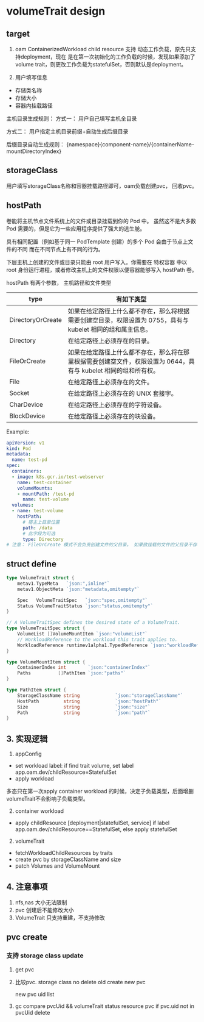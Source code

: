 # volumeTrait design

## target

1. oam ContainerizedWorkload child resource 支持 动态工作负载，原先只支持deployment，现在 是在第一次初始化的工作负载的时候，发现如果添加了 volume
   trait，则更改工作负载为statefulSet，否则默认是deployment。

2. 用户填写信息

- 存储类名称
- 存储大小
- 容器内挂载路径

主机目录生成规则： 方式一： 用户自己填写主机全目录

方式二： 用户指定主机目录前缀+自动生成后缀目录

后缀目录自动生成规则： {namespace}{component-name}/{containerName-mountDirectoryIndex}

## storageClass

用户填写storageClass名称和容器挂载路径即可，oam负载创建pvc， 回收pvc。

## hostPath

卷能将主机节点文件系统上的文件或目录挂载到你的 Pod 中。 虽然这不是大多数 Pod 需要的，但是它为一些应用程序提供了强大的逃生舱。

具有相同配置（例如基于同一 PodTemplate 创建）的多个 Pod 会由于节点上文件的不同 而在不同节点上有不同的行为。

下层主机上创建的文件或目录只能由 root 用户写入。你需要在 特权容器 中以 root 身份运行进程，或者修改主机上的文件权限以便容器能够写入 hostPath 卷。

hostPath 有两个参数， 主机路径和文件类型

|type |有如下类型|
|--------|--------|
|DirectoryOrCreate|    如果在给定路径上什么都不存在，那么将根据需要创建空目录，权限设置为 0755，具有与 kubelet 相同的组和属主信息。|
|Directory|    在给定路径上必须存在的目录。|
|FileOrCreate|    如果在给定路径上什么都不存在，那么将在那里根据需要创建空文件，权限设置为 0644，具有与 kubelet 相同的组和所有权。|
|File    |在给定路径上必须存在的文件。|
|Socket|    在给定路径上必须存在的 UNIX 套接字。|
|CharDevice    |在给定路径上必须存在的字符设备。|
|BlockDevice    |在给定路径上必须存在的块设备。|

Example:

```yaml
apiVersion: v1
kind: Pod
metadata:
  name: test-pd
spec:
  containers:
  - image: k8s.gcr.io/test-webserver
    name: test-container
    volumeMounts:
    - mountPath: /test-pd
      name: test-volume
  volumes:
  - name: test-volume
    hostPath:
      # 宿主上目录位置
      path: /data
      # 此字段为可选
      type: Directory
# 注意： FileOrCreate 模式不会负责创建文件的父目录。 如果欲挂载的文件的父目录不存在，Pod 启动会失败。 为了确保这种模式能够工作，可以尝试把文件和它对应的目录分开挂载，如 FileOrCreate 配置 所示。
```

## struct define

```go
type VolumeTrait struct {
	metav1.TypeMeta   `json:",inline"`
	metav1.ObjectMeta `json:"metadata,omitempty"`

	Spec   VolumeTraitSpec   `json:"spec,omitempty"`
	Status VolumeTraitStatus `json:"status,omitempty"`
}

// A VolumeTraitSpec defines the desired state of a VolumeTrait.
type VolumeTraitSpec struct {
	VolumeList []VolumeMountItem `json:"volumeList"`
	// WorkloadReference to the workload this trait applies to.
	WorkloadReference runtimev1alpha1.TypedReference `json:"workloadRef"`
}

type VolumeMountItem struct {
	ContainerIndex int        `json:"containerIndex"`
	Paths          []PathItem `json:"paths"`
}

type PathItem struct {
	StorageClassName string             `json:"storageClassName"`
	HostPath         string             `json:"hostPath"`
	Size             string             `json:"size"`
	Path             string             `json:"path"`
}
```

## 3. 实现逻辑
1. appConfig 
- set workload label: if find trait volume, set label   app.oam.dev/childResource=StatefulSet 
- apply workload

多态只在第一次apply container workload 的时候，决定子负载类型，后面增删volumeTrait不会影响子负载类型。

2. container workload
- apply childResource [deployment|statefulSet, service]
    if label  app.oam.dev/childResource==StatefulSet,
    else
        apply statefulSet
      
2. volumeTrait
- fetchWorkloadChildResources by traits 
- create pvc by storageClassName and size 
- patch Volumes and VolumeMount

## 4. 注意事项
1. nfs,nas 大小无法限制
2. pvc 创建后不能修改大小
3. VolumeTrait 只支持重建，不支持修改
    
## pvc create

### 支持 storage class update
1. get pvc
2. 比较pvc. storage class
   no delete old
   create new pvc
   
   new pvc uid list
3. gc
   compare pvcUid && volumeTrait status resource  pvc
   if pvc.uid not in pvcUid
        delete


